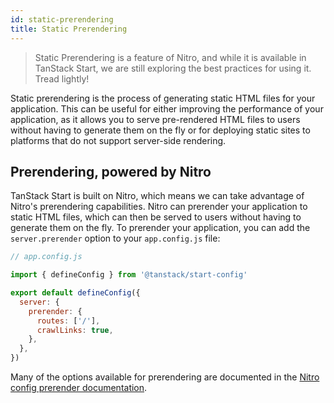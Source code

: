 ```yaml
---
id: static-prerendering
title: Static Prerendering
---
```


> Static Prerendering is a feature of Nitro, and while it is available in TanStack Start, we are still exploring the best practices for using it. Tread lightly!

Static prerendering is the process of generating static HTML files for your application. This can be useful for either improving the performance of your application, as it allows you to serve pre-rendered HTML files to users without having to generate them on the fly or for deploying static sites to platforms that do not support server-side rendering.

## Prerendering, powered by Nitro

TanStack Start is built on Nitro, which means we can take advantage of Nitro's prerendering capabilities. Nitro can prerender your application to static HTML files, which can then be served to users without having to generate them on the fly. To prerender your application, you can add the `server.prerender` option to your `app.config.js` file:

```js
// app.config.js

import { defineConfig } from '@tanstack/start-config'

export default defineConfig({
  server: {
    prerender: {
      routes: ['/'],
      crawlLinks: true,
    },
  },
})
```

Many of the options available for prerendering are documented in the [Nitro config prerender documentation](https://nitro.unjs.io/config#prerender).
